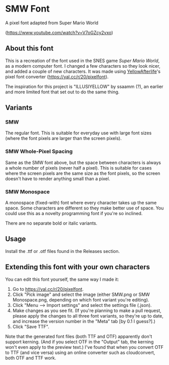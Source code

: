 # SMW Font

A pixel font adapted from Super Mario World

(https://www.youtube.com/watch?v=V7oGZcy2vxo)

## About this font

This is a recreation of the font used in the SNES game *Super Mario World*, as a modern computer font. I changed a few characters so they look nicer, and added a couple of new characters. It was made using [YellowAfterlife](https://yal.cc)'s pixel font converter (https://yal.cc/r/20/pixelfont).

The inspiration for this project is "ILLUSIYELLOW" by ssaamm (?), an earlier and more limited font that set out to do the same thing.

## Variants

### SMW
The regular font. This is suitable for everyday use with large font sizes (where the font pixels are larger than the screen pixels).

### SMW Whole-Pixel Spacing
Same as the SMW font above, but the space between characters is always a whole number of pixels (never half a pixel). This is suitable for cases where the screen pixels are the same size as the font pixels, so the screen doesn't have to render anything small than a pixel.

### SMW Monospace
A monospace (fixed-with) font where every character takes up the same space. Some characters are different so they make better use of space. You could use this as a novelty programming font if you're so inclined.

There are no separate bold or italic variants.

## Usage

Install the .ttf or .otf files found in the Releases section.

## Extending this font with your own characters

You can edit this font yourself, the same way I made it:

1. Go to https://yal.cc/r/20/pixelfont.
2. Click "Pick image" and select the image (either SMW.png or SMW Monospace.png, depending on which font variant you're editing).
3. Click "Menu --> Import settings" and select the settings file (.json).
4. Make changes as you see fit. (If you're planning to make a pull request, please apply the changes to all three font variants, so they're up to date, and increase the version number in the "Meta" tab [by 0.1 I guess?].)
5. Click "Save TTF".

Note that the generated font files (both TTF and OTF) apparently don't support kerning. (And if you select OTF in the "Output" tab, the kerning won't even apply to the preview text.) I've found that when you convert OTF to TTF (and vice versa) using an online converter such as cloudconvert, both OTF and TTF work.

